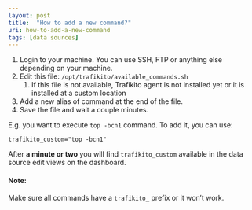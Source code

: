 ```yaml
---
layout: post
title:  "How to add a new command?"
uri: how-to-add-a-new-command
tags: [data sources]
---
```


1.  Login to your machine. You can use SSH, FTP or anything else depending on your machine.
2.  Edit this file: `/opt/trafikito/available_commands.sh`
    1.  If this file is not available, Trafikito agent is not installed yet or it is installed at a custom location
3.  Add a new alias of command at the end of the file.
4.  Save the file and wait a couple minutes.

<!--more-->

E.g. you want to execute `top -bcn1` command. To add it, you can use:

`trafikito_custom="top -bcn1"`

  

After **a minute or two** you will find `trafikito_custom` available in the data source edit views on the dashboard.

#### Note:

Make sure all commands have a `trafikito_` prefix or it won’t work.
